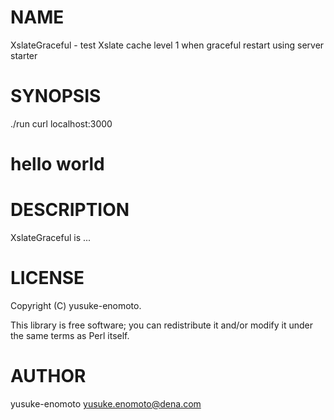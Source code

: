 # NAME

XslateGraceful - test Xslate cache level 1 when graceful restart using server starter

# SYNOPSIS

  ./run
  curl localhost:3000
  # hello world



# DESCRIPTION

XslateGraceful is ...

# LICENSE

Copyright (C) yusuke-enomoto.

This library is free software; you can redistribute it and/or modify
it under the same terms as Perl itself.

# AUTHOR

yusuke-enomoto <yusuke.enomoto@dena.com>

